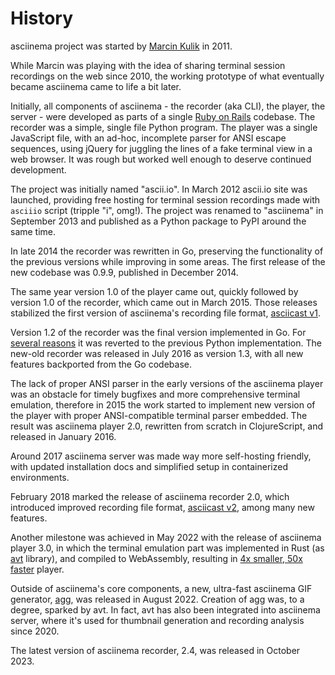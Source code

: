 # History

asciinema project was started by [Marcin Kulik](https://hachyderm.io/@ku1ik) in
2011.

While Marcin was playing with the idea of sharing terminal session recordings on
the web since 2010, the working prototype of what eventually became asciinema
came to life a bit later.

Initially, all components of asciinema - the recorder (aka CLI), the player, the
server - were developed as parts of a single [Ruby on
Rails](https://rubyonrails.org/) codebase. The recorder was a simple, single
file Python program. The player was a single JavaScript file, with an ad-hoc,
incomplete parser for ANSI escape sequences, using jQuery for juggling the lines
of a fake terminal view in a web browser. It was rough but worked well enough to
deserve continued development.

The project was initially named "ascii.io". In March 2012 ascii.io site was
launched, providing free hosting for terminal session recordings made with
`asciiio` script (tripple "i", omg!). The project was renamed to "asciinema" in
September 2013 and published as a Python package to PyPI around the same time.

In late 2014 the recorder was rewritten in Go, preserving the functionality of
the previous versions while improving in some areas. The first release of the
new codebase was 0.9.9, published in December 2014.

The same year version 1.0 of the player came out, quickly followed by version
1.0 of the recorder, which came out in March 2015. Those releases stabilized the
first version of asciinema's recording file format, [asciicast
v1](../manual/asciicast/v1/).

Version 1.2 of the recorder was the final version implemented in Go. For
[several
reasons](https://blog.asciinema.org/post/and-now-for-something-completely-different/)
it was reverted to the previous Python implementation. The new-old recorder was
released in July 2016 as version 1.3, with all new features backported from the
Go codebase.

The lack of proper ANSI parser in the early versions of the asciinema player was
an obstacle for timely bugfixes and more comprehensive terminal emulation,
therefore in 2015 the work started to implement new version of the player with
proper ANSI-compatible terminal parser embedded. The result was asciinema player
2.0, rewritten from scratch in ClojureScript, and released in January 2016.

Around 2017 asciinema server was made way more self-hosting friendly, with
updated installation docs and simplified setup in containerized environments.

February 2018 marked the release of asciinema recorder 2.0, which introduced
improved recording file format, [asciicast v2](../manual/asciicast/v2/), among
many new features.

Another milestone was achieved in May 2022 with the release of asciinema player
3.0, in which the terminal emulation part was implemented in Rust (as
[avt](https://github.com/asciinema/avt) library), and compiled to WebAssembly,
resulting in [4x smaller, 50x
faster](https://blog.asciinema.org/post/smaller-faster/) player.

Outside of asciinema's core components, a new, ultra-fast asciinema GIF
generator, [agg](../manual/agg/), was released in August 2022.  Creation of agg
was, to a degree, sparked by avt. In fact, avt has also been integrated into
asciinema server, where it's used for thumbnail generation and recording
analysis since 2020.

The latest version of asciinema recorder, 2.4, was released in October 2023.
